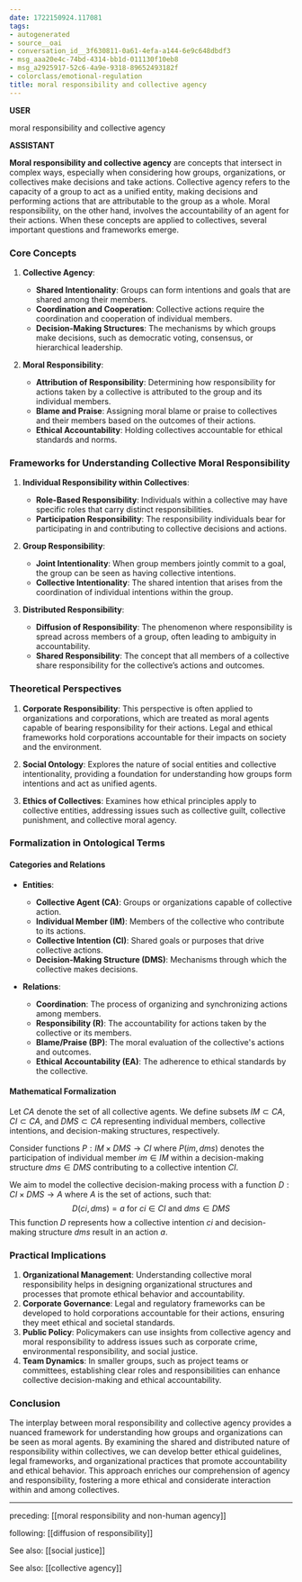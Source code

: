 ```yaml
---
date: 1722150924.117081
tags:
- autogenerated
- source__oai
- conversation_id__3f630811-0a61-4efa-a144-6e9c648dbdf3
- msg_aaa20e4c-74bd-4314-bb1d-011130f10eb8
- msg_a2925917-52c6-4a9e-9318-89652493182f
- colorclass/emotional-regulation
title: moral responsibility and collective agency
---
```


**USER**

moral responsibility and collective agency


**ASSISTANT**

**Moral responsibility and collective agency** are concepts that intersect in complex ways, especially when considering how groups, organizations, or collectives make decisions and take actions. Collective agency refers to the capacity of a group to act as a unified entity, making decisions and performing actions that are attributable to the group as a whole. Moral responsibility, on the other hand, involves the accountability of an agent for their actions. When these concepts are applied to collectives, several important questions and frameworks emerge.

### Core Concepts

1. **Collective Agency**: 
   - **Shared Intentionality**: Groups can form intentions and goals that are shared among their members.
   - **Coordination and Cooperation**: Collective actions require the coordination and cooperation of individual members.
   - **Decision-Making Structures**: The mechanisms by which groups make decisions, such as democratic voting, consensus, or hierarchical leadership.

2. **Moral Responsibility**:
   - **Attribution of Responsibility**: Determining how responsibility for actions taken by a collective is attributed to the group and its individual members.
   - **Blame and Praise**: Assigning moral blame or praise to collectives and their members based on the outcomes of their actions.
   - **Ethical Accountability**: Holding collectives accountable for ethical standards and norms.

### Frameworks for Understanding Collective Moral Responsibility

1. **Individual Responsibility within Collectives**:
   - **Role-Based Responsibility**: Individuals within a collective may have specific roles that carry distinct responsibilities.
   - **Participation Responsibility**: The responsibility individuals bear for participating in and contributing to collective decisions and actions.

2. **Group Responsibility**:
   - **Joint Intentionality**: When group members jointly commit to a goal, the group can be seen as having collective intentions.
   - **Collective Intentionality**: The shared intention that arises from the coordination of individual intentions within the group.

3. **Distributed Responsibility**:
   - **Diffusion of Responsibility**: The phenomenon where responsibility is spread across members of a group, often leading to ambiguity in accountability.
   - **Shared Responsibility**: The concept that all members of a collective share responsibility for the collective’s actions and outcomes.

### Theoretical Perspectives

1. **Corporate Responsibility**: This perspective is often applied to organizations and corporations, which are treated as moral agents capable of bearing responsibility for their actions. Legal and ethical frameworks hold corporations accountable for their impacts on society and the environment.

2. **Social Ontology**: Explores the nature of social entities and collective intentionality, providing a foundation for understanding how groups form intentions and act as unified agents.

3. **Ethics of Collectives**: Examines how ethical principles apply to collective entities, addressing issues such as collective guilt, collective punishment, and collective moral agency.

### Formalization in Ontological Terms

#### Categories and Relations

- **Entities**:
  - **Collective Agent (CA)**: Groups or organizations capable of collective action.
  - **Individual Member (IM)**: Members of the collective who contribute to its actions.
  - **Collective Intention (CI)**: Shared goals or purposes that drive collective actions.
  - **Decision-Making Structure (DMS)**: Mechanisms through which the collective makes decisions.

- **Relations**:
  - **Coordination**: The process of organizing and synchronizing actions among members.
  - **Responsibility (R)**: The accountability for actions taken by the collective or its members.
  - **Blame/Praise (BP)**: The moral evaluation of the collective's actions and outcomes.
  - **Ethical Accountability (EA)**: The adherence to ethical standards by the collective.

#### Mathematical Formalization

Let $CA$ denote the set of all collective agents. We define subsets $IM \subset CA$, $CI \subset CA$, and $DMS \subset CA$ representing individual members, collective intentions, and decision-making structures, respectively.

Consider functions $P: IM \times DMS \rightarrow CI$ where $P(im, dms)$ denotes the participation of individual member $im \in IM$ within a decision-making structure $dms \in DMS$ contributing to a collective intention $CI$.

We aim to model the collective decision-making process with a function $D: CI \times DMS \rightarrow A$ where $A$ is the set of actions, such that:
$$ D(ci, dms) = a \text{ for } ci \in CI \text{ and } dms \in DMS $$
This function $D$ represents how a collective intention $ci$ and decision-making structure $dms$ result in an action $a$.

### Practical Implications

1. **Organizational Management**: Understanding collective moral responsibility helps in designing organizational structures and processes that promote ethical behavior and accountability.
2. **Corporate Governance**: Legal and regulatory frameworks can be developed to hold corporations accountable for their actions, ensuring they meet ethical and societal standards.
3. **Public Policy**: Policymakers can use insights from collective agency and moral responsibility to address issues such as corporate crime, environmental responsibility, and social justice.
4. **Team Dynamics**: In smaller groups, such as project teams or committees, establishing clear roles and responsibilities can enhance collective decision-making and ethical accountability.

### Conclusion

The interplay between moral responsibility and collective agency provides a nuanced framework for understanding how groups and organizations can be seen as moral agents. By examining the shared and distributed nature of responsibility within collectives, we can develop better ethical guidelines, legal frameworks, and organizational practices that promote accountability and ethical behavior. This approach enriches our comprehension of agency and responsibility, fostering a more ethical and considerate interaction within and among collectives.


---

preceding: [[moral responsibility and non-human agency]]  


following: [[diffusion of responsibility]]

See also: [[social justice]]


See also: [[collective agency]]